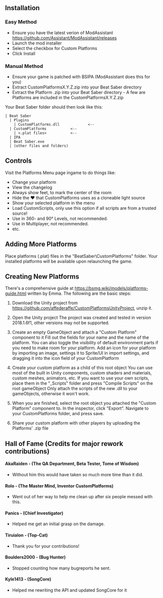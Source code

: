 ## Installation
### Easy Method

* Ensure you have the latest verion of ModAssistant https://github.com/Assistant/ModAssistant/releases
* Launch the mod installer
* Select the checkbox for Custom Platforms
* Click Install
### Manual Method

* Ensure your game is patched with BSIPA (ModAssistant does this for you)
* Extract CustomPlatformsX.Y.Z.zip into your Beat Saber directory
* Extract the Platform .zip into your Beat Saber directory - A few are Platforms are included in the CustomPlatformsX.Y.Z.zip

Your Beat Saber folder should then look like this:

```
| Beat Saber
  | Plugins
    | CustomPlatforms.dll             <-- 
  | CustomPlatforms		      <--
    | <.plat files>		      <--
  | IPA
  | Beat Saber.exe
  | (other files and folders)
```

## Controls

Visit the Platforms Menu page ingame to do things like:
* Change your platform
* View the changelog
* Always show feet, to mark the center of the room
* Hide the :heart: that CustomPlatforms uses as a cloneable light source
* Show your selected platform in the menu
* Load CustomScripts, only use this option if all scripts are from a trusted source!
* Use in 360- and 90° Levels, not recommended.
* Use in Multiplayer, not recommended.
* etc.

## Adding More Platforms

Place platforms (.plat) files in the "BeatSaber\CustomPlatforms" folder. 
Your installed platforms will be available upon relaunching the game.

## Creating New Platforms

There's a comprehensive guide at https://bsmg.wiki/models/platforms-guide.html written by Emma.
The following are the basic steps:

1. Download the Unity project from https://github.com/affederaffe/CustomPlatformsUnityProject, unzip it.

2. Open the Unity project
The project was created and tested in version 2018.1.6f1, other versions may not be supported.

3. Create an empty GameObject and attach a "Custom Platform" component to it
Fill out the fields for your name and the name of the platform.  You can also toggle the visibility of default environment parts if you need to make room for your platform.
Add an icon for your platform by importing an image, settings it to Sprite/UI in import settings, and dragging it into the icon field of your CustomPlatform

4. Create your custom platform as a child of this root object
You can use most of the built in Unity components, custom shaders and materials, custom meshes, animators, etc.
If you want to use your own scripts, place them in the "_Scripts" folder and press "Compile Scripts" on the root gameObject
Only attach the scripts of the new .dll to your gameObjects, otherwise it won't work.

5. When you are finished, select the root object you attached the "Custom Platform" component to.
In the inspector, click "Export". Navigate to your CustomPlatforms folder, and press save.

6. Share your custom platform with other players by uploading the Platforms' .zip file

## Hall of Fame (Credits for major rework contributions)
#### AkaRaiden - (The QA Department, Beta Tester, Tome of Wisdom)
  - Without him this would have taken so much more time than it did.

#### Rolo - (The Master Mind, Inventor CustomPlatforms)
  - Went out of her way to help me clean up after six people messed with this.

#### Panics - (Chief Investigator)
  - Helped me get an initial grasp on the damage.

#### Tiruialon - (Top-Cat)
  - Thank you for your contributions!
 
#### Boulders2000 - (Bug Hunter)
  - Stopped counting how many bugreports he sent.
  
#### Kyle1413 - (SongCore)
  - Helped me rewriting the API and updated SongCore for it
